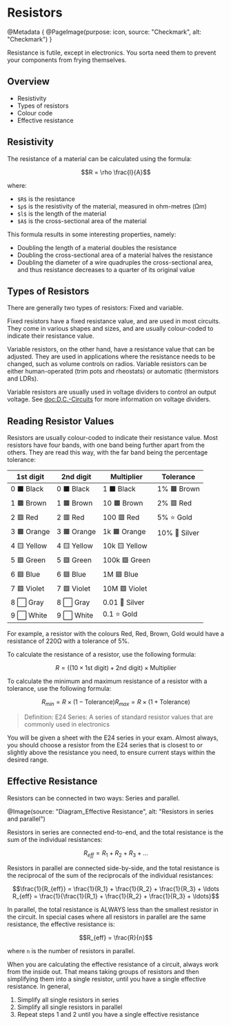 # Resistors

@Metadata {
    @PageImage(purpose: icon, source: "Checkmark", alt: "Checkmark")
}

Resistance is futile, except in electronics. You sorta need them to prevent your components from frying themselves.

## Overview
- Resistivity
- Types of resistors
- Colour code
- Effective resistance

## Resistivity

The resistance of a material can be calculated using the formula:
```math
R = \rho \frac{l}{A}
```
where:
- `$R$` is the resistance
- `$ρ$` is the resistivity of the material, measured in ohm-metres (Ωm)
- `$l$` is the length of the material
- `$A$` is the cross-sectional area of the material

This formula results in some interesting properties, namely:
- Doubling the length of a material doubles the resistance
- Doubling the cross-sectional area of a material halves the resistance
- Doubling the diameter of a wire quadruples the cross-sectional area, and thus resistance decreases to a quarter 
of its original value

## Types of Resistors
There are generally two types of resistors: Fixed and variable.

Fixed resistors have a fixed resistance value, and are used in most circuits. They come in various shapes and sizes,
and are usually colour-coded to indicate their resistance value.

Variable resistors, on the other hand, have a resistance value that can be adjusted. They are used in applications
where the resistance needs to be changed, such as volume controls on radios. Variable resistors can be either 
human-operated (trim pots and rheostats) or automatic (thermistors and LDRs).

Variable resistors are usually used in voltage dividers to control an output voltage. See <doc:D.C.-Circuits> for more
information on voltage dividers.

## Reading Resistor Values
Resistors are usually colour-coded to indicate their resistance value. Most resistors have four bands, with one band being
further apart from the others. They are read this way, with the far band being the percentage tolerance:

| 1st digit | 2nd digit | Multiplier | Tolerance |
|-----------|-----------|------------|-----------|
| 0 ⬛ Black | 0 ⬛ Black | 1 ⬛ Black | 1% 🟫 Brown |
| 1 🟫 Brown | 1 🟫 Brown | 10 🟫 Brown | 2% 🟥 Red |
| 2 🟥 Red | 2 🟥 Red | 100 🟥 Red | 5% ⭐ Gold |
| 3 🟧 Orange | 3 🟧 Orange | 1k 🟧 Orange | 10% 🩶 Silver |
| 4 🟨 Yellow | 4 🟨 Yellow | 10k 🟨 Yellow |  |
| 5 🟩 Green | 5 🟩 Green | 100k 🟩 Green |  |
| 6 🟦 Blue | 6 🟦 Blue | 1M 🟦 Blue |  |
| 7 🟪 Violet | 7 🟪 Violet | 10M 🟪 Violet |  |
| 8 ⬜ Gray | 8 ⬜ Gray | 0.01 🩶 Silver |  |
| 9 ⬜︎ White | 9 ⬜︎ White | 0.1 ⭐ Gold |  |

For example, a resistor with the colours Red, Red, Brown, Gold would have a resistance of 220Ω with a tolerance of 5%.

To calculate the resistance of a resistor, use the following formula:
```math
R = ((10 \times \text{1st digit}) + \text{2nd digit}) \times \text{Multiplier}
```

To calculate the minimum and maximum resistance of a resistor with a tolerance, use the following formula:
```math
R_{min} = R \times (1 - \text{Tolerance})
R_{max} = R \times (1 + \text{Tolerance})
```

> Definition: E24 Series: A series of standard resistor values that are commonly used in electronics

You will be given a sheet with the E24 series in your exam. Almost always, you should choose a resistor from the E24 
series that is closest to or slightly above the resistance you need, to ensure current stays within the desired range.

## Effective Resistance

Resistors can be connected in two ways: Series and parallel.

@Image(source: "Diagram_Effective Resistance", alt: "Resistors in series and parallel")

Resistors in series are connected end-to-end, and the total resistance is the sum of the individual resistances:
```math
R_{eff} = R_1 + R_2 + R_3 + \ldots
```

Resistors in parallel are connected side-by-side, and the total resistance is the reciprocal of the sum of the 
reciprocals of the individual resistances:
```math
\frac{1}{R_{eff}} = \frac{1}{R_1} + \frac{1}{R_2} + \frac{1}{R_3} + \ldots

R_{eff} = \frac{1}{\frac{1}{R_1} + \frac{1}{R_2} + \frac{1}{R_3} + \ldots}
```

In parallel, the total resistance is ALWAYS less than the smallest resistor in the circuit. In special cases where
all resistors in parallel are the same resistance, the effective resistance is:
```math
R_{eff} = \frac{R}{n}
```
where `n` is the number of resistors in parallel.

When you are calculating the effective resistance of a circuit, always work from the inside out. That means taking
groups of resistors and then simplifying them into a single resistor, until you have a single effective resistance. In general,
1. Simplify all single resistors in series
2. Simplify all single resistors in parallel
3. Repeat steps 1 and 2 until you have a single effective resistance